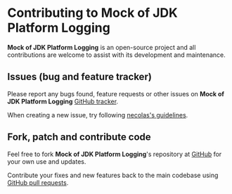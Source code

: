 # Contributing to Mock of JDK Platform Logging

**Mock of JDK Platform Logging** is an open-source project and all contributions
are welcome to assist with its development and maintenance.

## Issues (bug and feature tracker)

Please report any bugs found, feature requests or other issues on
**Mock of JDK Platform Logging** [GitHub tracker][github-issues].

When creating a new issue,
try following [necolas's guidelines][issue-guidelines].

## Fork, patch and contribute code

Feel free to fork **Mock of JDK Platform Logging**'s repository
at [GitHub][github-project] for your own use and updates.

Contribute your fixes and new features back to the main codebase using
[GitHub pull requests][github-pull-requests].

[github-issues]: https://github.com/vitalijr2/mock-jdk-platform-logging/issues
[issue-guidelines]: http://github.com/necolas/issue-guidelines/#readme
[github-project]: https://github.com/vitalijr2/mock-jdk-platform-logging
[github-pull-requests]: https://docs.github.com/en/github/collaborating-with-pull-requests/proposing-changes-to-your-work-with-pull-requests/creating-a-pull-request
